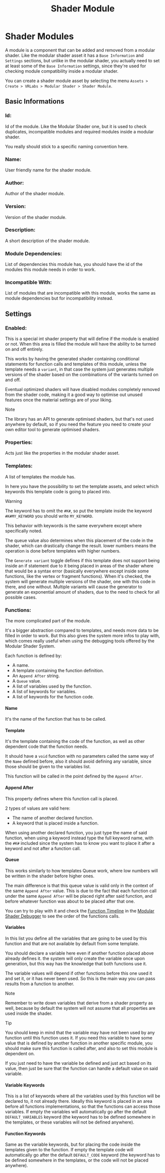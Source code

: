﻿---
uid: str-ShaderModule
title: Shader Module
---

# Shader Modules

A module is a component that can be added and removed from a modular shader. Like the modular shader asset it has a `Base Information` and `Settings` sections, but unlike in the modular shader, you actually need to set at least some of the `Base Information` settings, since they're used for checking module compatibility inside a modular shader.

You can create a shader module asset by selecting the menu `Assets > Create > VRLabs > Modular Shader > Shader Module`.

## Basic Informations

### Id:

Id of the module. Like the Modular Shader one, but it is used to check duplicates, incompatible modules and required modules inside a modular shader.

You really should stick to a specific naming convention here.

### Name:

User friendly name for the shader module.

### Author:

Author of the shader module.

### Version:

Version of the shader module.

### Description:

A short description of the shader module.

### Module Dependencies:

List of dependencies this module has, you should have the id of the modules this module needs in order to work.

### Incompatible With:

List of modules that are incompatible with this module, works the same as module dependencies but for incompatibility instead.

## Settings

### Enabled:

This is a special int shader property that will define if the module is enabled or not. When this area is filled the module will have the ability to be turned on and off entirely.

This works by having the generated shader containing conditional statements for function calls and templates of this module, unless the template needs a `variant`, in that case the system just generates multiple versions of the shader based on the combinations of the variants turned on and off.

Eventual optimized shaders will have disabled modules completely removed from the shader code, making it a good way to optimise out unused features once the material settings are of your liking.

> [!NOTE]
> The library has an API to generate optimised shaders, but that's not used anywhere by default, so if you need the feature you need to create your own editor tool to generate optimised shaders.

### Properties:

Acts just like the properties in the modular shader asset.

### Templates:

A list of templates the module has.

In here you have the possibility to set the template assets, and select which keywords this template code is going to placed into.

> [!WARNING]
> The keyword has to omit the `#K#`, so put the template inside the keyword `#K#MY_KEYWORD` you should write `MY_KEYWORD`.
> 
> This behavior with keywords is the same everywhere except where specifically noted.

The queue value also determines when this placement of the code in the shader, which can drastically change the result. lower numbers means the operation is done before templates with higher numbers.

The `Generate variant` toggle defines if this template does not support being inside an if statement due to it being placed in areas of the shader where that would be a syntax error (basically everywhere except inside some functions, like the vertex or fragment functions).
When it's checked, the system will generate multiple versions of the shader, one with this code in there, and one without. Multiple variants will cause the generator to generate an exponential amount of shaders, due to the need to check for all possible cases.

### Functions:

The more complicated part of the module.

It's a bigger abstraction compared to templates, and needs more data to be filled in order to work. But this also gives the system more infos to play with, which comes really useful when using the debugging tools offered by the Modular Shader System.

Each function is defined by:
- A name.
- A template containing the function definition.
- An `Append After` string.
- A `Queue` value.
- A list of variables used by the function.
- A list of keywords for variables.
- A list of keywords for the function code.

#### Name

It's the name of the function that has to be called.

#### Template

It's the template containing the code of the function, as well as other dependent code that the function needs.

It should have a `void` function with no parameters called the same way of the `Name` defined before, also it should avoid defining any variable, since those should be given to the variables list.

This function will be called in the point defined by the `Append After`.

#### Append After

This property defines where this function call is placed.

2 types of values are valid here:
- The name of another declared function.
- A keyword that is placed inside a function.

When using another declared function, you just type the name of said function, when using a keyword instead type the full keyword name, with the `#K#` included since the system has to know you want to place it after a keyword and not after a function call.

#### Queue

This works similarly to how templates Queue work, where low numbers will be written in the shader before higher ones.

The main difference is that this queue value is valid only in the context of the same `Append After` value. 
This is due to the fact that each function call under the same `Append After` will be placed right after said function, and before whatever function was about to be placed after that one. 

You can try to play with it and check the [Function Timeline](xref:dbg-FunctionTimeline) in the [Modular Shader Debugger](xref:dbg-ModularShaderDebugger) to see the order of the functions calls.

#### Variables

In this list you define all the variables that are going to be used by this function and that are not available by default from some template.

You should declare a variable here even if another function placed above already defines it. the system will only create the variable once upon generation, but this way has the knowledge that both functions use it.

The variable values will depend if other functions before this one used it and set it, or it has never been used. So this is the main way you can pass results from a function to another.

> [!NOTE]
> Remember to write down variables that derive from a shader property as well, because by default the system will not assume that all properties are used inside the shader.


> [!TIP]
> You should keep in mind that the variable may have not been used by any function until this function uses it. If you need this variable to have some value that is defined by another function in another specific module, you should make sure this function is called after, and also to set this module is dependent on.
> 
> If you just need to have the variable be defined and just act based on its value, then just be sure that the function can handle a default value on said variable.

#### Variable Keywords

This is a list of keywords where all the variables used by this function will be declared to, it not already there. 
Ideally this keyword is placed in an area before all functions implementations, so that the functions can access those variables.
If empty the variables will automatically go after the default `DEFAULT_VARIABLES` keyword (the keyword has to be defined somewhere in the templates, or these variables will not be defined anywhere).

#### Function Keywords

Same as the variable keywords, but for placing the code inside the templates given to the function.
If empty the template code will automatically go after the default `DEFAULT_CODE` keyword (the keyword has to be defined somewhere in the templates, or the code will not be placed anywhere).

